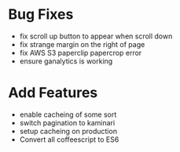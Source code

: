 

# Bug Fixes
- fix scroll up button to appear when scroll down
- fix strange margin on the right of page
- fix AWS S3 paperclip papercrop error
- ensure ganalytics is working




# Add Features 
- enable cacheing of some sort
- switch pagination to kaminari
- setup cacheing on production
- Convert all coffeescript to ES6
